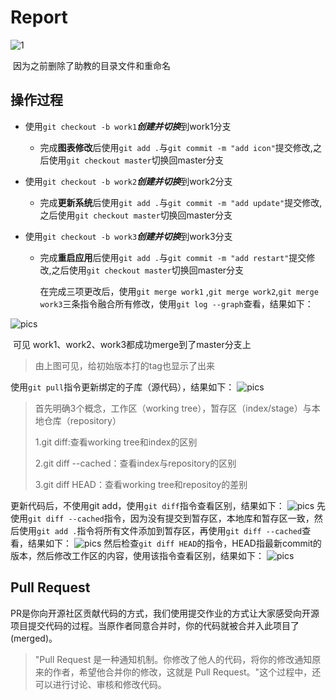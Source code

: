 # Report

![1](https://raw.githubusercontent.com/bbzunyi/NJU-SE2021-autumn-Lab6/main/Report/191220169-张洋彬/ref/1.png)

​	因为之前删除了助教的目录文件和重命名

## 操作过程

- 使用`git checkout -b work1`***创建并切换***到work1分支
  - 完成**图表修改**后使用`git add .`与`git commit -m "add icon"`提交修改,之后使用`git checkout master`切换回master分支

- 使用`git checkout -b work2`***创建并切换***到work2分支
  - 完成**更新系统**后使用`git add .`与`git commit -m "add update"`提交修改,之后使用`git checkout master`切换回master分支

- 使用`git checkout -b work3`***创建并切换***到work3分支
  - 完成**重启应用**后使用`git add .`与`git commit -m "add restart"`提交修改,之后使用`git checkout master`切换回master分支
  
       在完成三项更改后，使用`git merge work1` ,`git merge work2`,`git merge work3`三条指令融合所有修改，使用`git log --graph`查看，结果如下：

![pics](https://raw.githubusercontent.com/bbzunyi/NJU-SE2021-autumn-Lab6/main/Report/191220169-张洋彬/ref/merge.png)

​	可见 work1、work2、work3都成功merge到了master分支上

> 由上图可见，给初始版本打的tag也显示了出来

使用`git pull`指令更新绑定的子库（源代码），结果如下：
![pics](https://raw.githubusercontent.com/bbzunyi/NJU-SE2021-autumn-Lab6/main/Report/191220169-张洋彬/ref/changelines.png)

> 首先明确3个概念，工作区（working tree），暂存区（index/stage）与本地仓库（repository）
>
> 1.git diff:查看working tree和index的区别
>
> 2.git diff --cached：查看index与repository的区别
>
> 3.git diff HEAD：查看working tree和repositoy的差别

更新代码后，不使用git add，使用`git diff`指令查看区别，结果如下：
![pics](https://raw.githubusercontent.com/bbzunyi/NJU-SE2021-autumn-Lab6/main/Report/191220169-张洋彬/ref/diff.png)
先使用`git diff --cached`指令，因为没有提交到暂存区，本地库和暂存区一致，然后使用`git add .`指令将所有文件添加到暂存区，再使用`git diff --cached`查看，结果如下：
![pics](https://raw.githubusercontent.com/bbzunyi/NJU-SE2021-autumn-Lab6/main/Report/191220169-张洋彬/ref/diff_cached.png)
然后检查`git diff HEAD`的指令，HEAD指最新commit的版本，然后修改工作区的内容，使用该指令查看区别，结果如下：
![pics](https://raw.githubusercontent.com/bbzunyi/NJU-SE2021-autumn-Lab6/main/Report/191220169-张洋彬/ref/diff_HEAD.png)
## Pull Request

PR是你向开源社区贡献代码的方式，我们使用提交作业的方式让大家感受向开源项目提交代码的过程。当原作者同意合并时，你的代码就被合并入此项目了(merged)。

> "Pull Request 是一种通知机制。你修改了他人的代码，将你的修改通知原来的作者，希望他合并你的修改，这就是 Pull Request。"这个过程中，还可以进行讨论、审核和修改代码。
